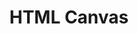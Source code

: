 ---
iconAlt: A white circle, square, and triangle on a dark grey background.
iconPath: html-canvas.svg
resources:
- name: thumb
  params:
    alt: A white circle, square, and triangle on a dark grey background.
  src: html-canvas-thumb.svg
title: HTML Canvas
---